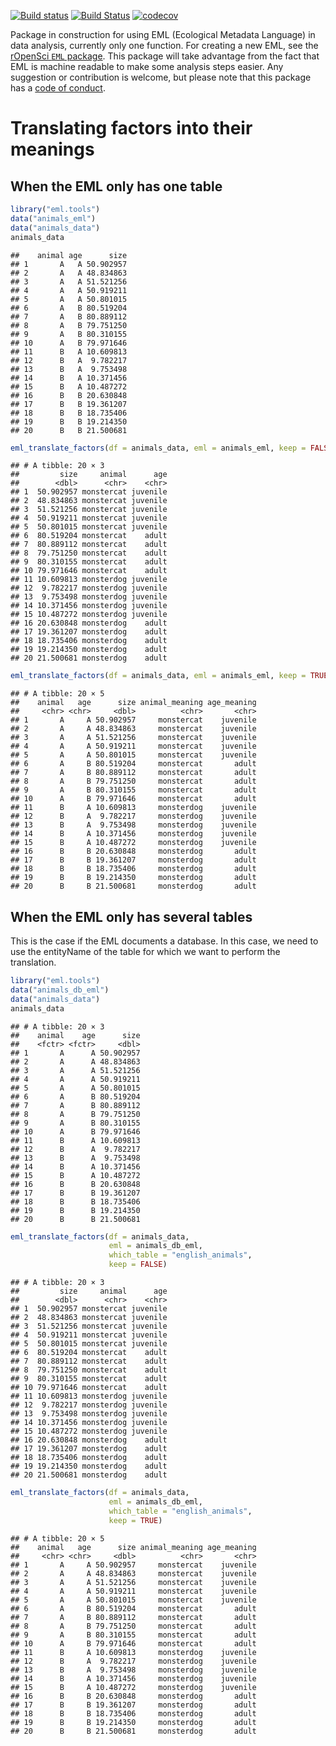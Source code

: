 
[![Build status](https://ci.appveyor.com/api/projects/status/fju06tfixss6dce8?svg=true)](https://ci.appveyor.com/project/masalmon/eml-tools) [![Build Status](https://travis-ci.org/maelle/eml.tools.svg?branch=master)](https://travis-ci.org/maelle/eml.tools) [![codecov](https://codecov.io/gh/maelle/eml.tools/branch/master/graph/badge.svg)](https://codecov.io/gh/maelle/eml.tools)

Package in construction for using EML (Ecological Metadata Language) in data analysis, currently only one function. For creating a new EML, see the [rOpenSci `EML` package](https://github.com/ropensci/EML). This package will take advantage from the fact that EML is machine readable to make some analysis steps easier. Any suggestion or contribution is welcome, but please note that this package has a [code of conduct](CONDUCT.md).

Translating factors into their meanings
=======================================

When the EML only has one table
-------------------------------

``` r
library("eml.tools")
data("animals_eml")
data("animals_data")
animals_data
```

    ##    animal age      size
    ## 1       A   A 50.902957
    ## 2       A   A 48.834863
    ## 3       A   A 51.521256
    ## 4       A   A 50.919211
    ## 5       A   A 50.801015
    ## 6       A   B 80.519204
    ## 7       A   B 80.889112
    ## 8       A   B 79.751250
    ## 9       A   B 80.310155
    ## 10      A   B 79.971646
    ## 11      B   A 10.609813
    ## 12      B   A  9.782217
    ## 13      B   A  9.753498
    ## 14      B   A 10.371456
    ## 15      B   A 10.487272
    ## 16      B   B 20.630848
    ## 17      B   B 19.361207
    ## 18      B   B 18.735406
    ## 19      B   B 19.214350
    ## 20      B   B 21.500681

``` r
eml_translate_factors(df = animals_data, eml = animals_eml, keep = FALSE)
```

    ## # A tibble: 20 × 3
    ##         size     animal      age
    ##        <dbl>      <chr>    <chr>
    ## 1  50.902957 monstercat juvenile
    ## 2  48.834863 monstercat juvenile
    ## 3  51.521256 monstercat juvenile
    ## 4  50.919211 monstercat juvenile
    ## 5  50.801015 monstercat juvenile
    ## 6  80.519204 monstercat    adult
    ## 7  80.889112 monstercat    adult
    ## 8  79.751250 monstercat    adult
    ## 9  80.310155 monstercat    adult
    ## 10 79.971646 monstercat    adult
    ## 11 10.609813 monsterdog juvenile
    ## 12  9.782217 monsterdog juvenile
    ## 13  9.753498 monsterdog juvenile
    ## 14 10.371456 monsterdog juvenile
    ## 15 10.487272 monsterdog juvenile
    ## 16 20.630848 monsterdog    adult
    ## 17 19.361207 monsterdog    adult
    ## 18 18.735406 monsterdog    adult
    ## 19 19.214350 monsterdog    adult
    ## 20 21.500681 monsterdog    adult

``` r
eml_translate_factors(df = animals_data, eml = animals_eml, keep = TRUE)
```

    ## # A tibble: 20 × 5
    ##    animal   age      size animal_meaning age_meaning
    ##     <chr> <chr>     <dbl>          <chr>       <chr>
    ## 1       A     A 50.902957     monstercat    juvenile
    ## 2       A     A 48.834863     monstercat    juvenile
    ## 3       A     A 51.521256     monstercat    juvenile
    ## 4       A     A 50.919211     monstercat    juvenile
    ## 5       A     A 50.801015     monstercat    juvenile
    ## 6       A     B 80.519204     monstercat       adult
    ## 7       A     B 80.889112     monstercat       adult
    ## 8       A     B 79.751250     monstercat       adult
    ## 9       A     B 80.310155     monstercat       adult
    ## 10      A     B 79.971646     monstercat       adult
    ## 11      B     A 10.609813     monsterdog    juvenile
    ## 12      B     A  9.782217     monsterdog    juvenile
    ## 13      B     A  9.753498     monsterdog    juvenile
    ## 14      B     A 10.371456     monsterdog    juvenile
    ## 15      B     A 10.487272     monsterdog    juvenile
    ## 16      B     B 20.630848     monsterdog       adult
    ## 17      B     B 19.361207     monsterdog       adult
    ## 18      B     B 18.735406     monsterdog       adult
    ## 19      B     B 19.214350     monsterdog       adult
    ## 20      B     B 21.500681     monsterdog       adult

When the EML only has several tables
------------------------------------

This is the case if the EML documents a database. In this case, we need to use the entityName of the table for which we want to perform the translation.

``` r
library("eml.tools")
data("animals_db_eml")
data("animals_data")
animals_data
```

    ## # A tibble: 20 × 3
    ##    animal    age      size
    ##    <fctr> <fctr>     <dbl>
    ## 1       A      A 50.902957
    ## 2       A      A 48.834863
    ## 3       A      A 51.521256
    ## 4       A      A 50.919211
    ## 5       A      A 50.801015
    ## 6       A      B 80.519204
    ## 7       A      B 80.889112
    ## 8       A      B 79.751250
    ## 9       A      B 80.310155
    ## 10      A      B 79.971646
    ## 11      B      A 10.609813
    ## 12      B      A  9.782217
    ## 13      B      A  9.753498
    ## 14      B      A 10.371456
    ## 15      B      A 10.487272
    ## 16      B      B 20.630848
    ## 17      B      B 19.361207
    ## 18      B      B 18.735406
    ## 19      B      B 19.214350
    ## 20      B      B 21.500681

``` r
eml_translate_factors(df = animals_data,
                      eml = animals_db_eml,
                      which_table = "english_animals",
                      keep = FALSE)
```

    ## # A tibble: 20 × 3
    ##         size     animal      age
    ##        <dbl>      <chr>    <chr>
    ## 1  50.902957 monstercat juvenile
    ## 2  48.834863 monstercat juvenile
    ## 3  51.521256 monstercat juvenile
    ## 4  50.919211 monstercat juvenile
    ## 5  50.801015 monstercat juvenile
    ## 6  80.519204 monstercat    adult
    ## 7  80.889112 monstercat    adult
    ## 8  79.751250 monstercat    adult
    ## 9  80.310155 monstercat    adult
    ## 10 79.971646 monstercat    adult
    ## 11 10.609813 monsterdog juvenile
    ## 12  9.782217 monsterdog juvenile
    ## 13  9.753498 monsterdog juvenile
    ## 14 10.371456 monsterdog juvenile
    ## 15 10.487272 monsterdog juvenile
    ## 16 20.630848 monsterdog    adult
    ## 17 19.361207 monsterdog    adult
    ## 18 18.735406 monsterdog    adult
    ## 19 19.214350 monsterdog    adult
    ## 20 21.500681 monsterdog    adult

``` r
eml_translate_factors(df = animals_data,
                      eml = animals_db_eml,
                      which_table = "english_animals",
                      keep = TRUE)
```

    ## # A tibble: 20 × 5
    ##    animal   age      size animal_meaning age_meaning
    ##     <chr> <chr>     <dbl>          <chr>       <chr>
    ## 1       A     A 50.902957     monstercat    juvenile
    ## 2       A     A 48.834863     monstercat    juvenile
    ## 3       A     A 51.521256     monstercat    juvenile
    ## 4       A     A 50.919211     monstercat    juvenile
    ## 5       A     A 50.801015     monstercat    juvenile
    ## 6       A     B 80.519204     monstercat       adult
    ## 7       A     B 80.889112     monstercat       adult
    ## 8       A     B 79.751250     monstercat       adult
    ## 9       A     B 80.310155     monstercat       adult
    ## 10      A     B 79.971646     monstercat       adult
    ## 11      B     A 10.609813     monsterdog    juvenile
    ## 12      B     A  9.782217     monsterdog    juvenile
    ## 13      B     A  9.753498     monsterdog    juvenile
    ## 14      B     A 10.371456     monsterdog    juvenile
    ## 15      B     A 10.487272     monsterdog    juvenile
    ## 16      B     B 20.630848     monsterdog       adult
    ## 17      B     B 19.361207     monsterdog       adult
    ## 18      B     B 18.735406     monsterdog       adult
    ## 19      B     B 19.214350     monsterdog       adult
    ## 20      B     B 21.500681     monsterdog       adult
